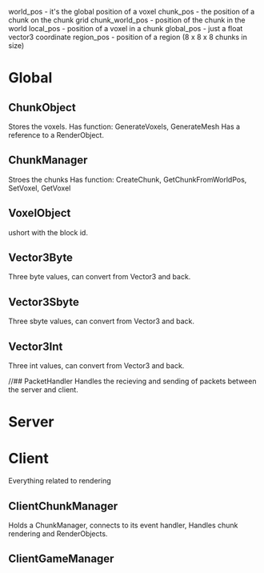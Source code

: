 ﻿world_pos - it's the global position of a voxel
chunk_pos - the position of a chunk on the chunk grid
chunk_world_pos - position of the chunk in the world
local_pos - position of a voxel in a chunk
global_pos - just a float vector3 coordinate
region_pos - position of a region (8 x 8 x 8 chunks in size)

# Global

## ChunkObject
Stores the voxels.
Has function: GenerateVoxels, GenerateMesh
Has a reference to a RenderObject.
## ChunkManager
Stroes the chunks
Has function: CreateChunk, GetChunkFromWorldPos, SetVoxel, GetVoxel
## VoxelObject
ushort with the block id.

## Vector3Byte
Three byte values, can convert from Vector3 and back.
## Vector3Sbyte
Three sbyte values, can convert from Vector3 and back.
## Vector3Int
Three int values, can convert from Vector3 and back.

//## PacketHandler
Handles the recieving and sending of packets between the server and client.

# Server


# Client
Everything related to rendering

## ClientChunkManager
Holds a ChunkManager, connects to its event handler, Handles chunk rendering and RenderObjects.
## ClientGameManager